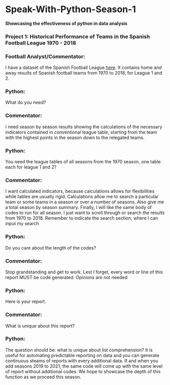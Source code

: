 # Speak-With-Python-Season-1
**Showcasing the effectiveness of python in data analysis**
### Project 1: Historical Performance of Teams in the Spanish Football League 1970 - 2018
### Football Analyst/Commentator: 
I have a dataset of the Spanish Football League [here](https://www.kaggle.com/ricardomoya/football-matches-of-spanish-league). It contains home and away results of Spanish football teams from 1970 to 2018, for League 1 and 2.
### Python: 
What do you need?
### Commentator: 
I need season by season results showing the calculations of the necessary indicators contained in conventional league table, starting from the team with the highest points in the season down to the relegated teams.
### Python: 
You need the league tables of all seasons from the 1970 season, one table each for league 1 and 2?
### Commentator:
I want calculated indicators, because calculations allows for flexibilities while tables are usually rigid. Calculations allow me to search a particular team or some teams in a season or over a number of seasons. Also give me a total season by season summary. Finally, I will like the same body of codes to run for all season. I just want to scroll through or search the results from 1970 to 2018. Remember to indicate the search section, where I can input my search
### Python: 
Do you care about the length of the codes?
### Commentator: 
Stop grandstanding and get to work. Lest I forget, every word or line of this report MUST be code generated. Opinions are not needed
### Python:
Here is your report.
### Commentator:
What is unique about this report?
### Python:
The question should be: what is unique about list comprehension?  It is useful for automating predictable reporting on data and you can generate continuous steams of reports with every additional data. If and when you add seasons 2019 to 2021, the same code will come up with the same level of report without additional codes. We hope to showcase the depth of this function as we proceed this season. 
